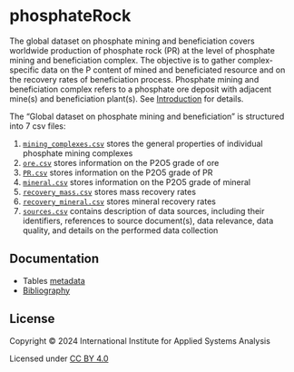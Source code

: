 # phosphateRock

The global dataset on phosphate mining and beneficiation covers worldwide production of phosphate rock (PR) at the level of phosphate mining and beneficiation complex. The objective is to gather complex-specific data on the P content of mined and beneficiated resource and on the recovery rates of beneficiation process. Phosphate mining and beneficiation complex refers to a phosphate ore deposit with adjacent mine(s) and beneficiation plant(s). See [Introduction](Introduction.pdf) for details.

The “Global dataset on phosphate mining and beneficiation” is structured into 7 csv files:
1. [`mining_complexes.csv`](mining_complexes.csv) stores the general properties of individual phosphate mining complexes
2. [`ore.csv`](ore.csv) stores information on the P2O5 grade of ore
3. [`PR.csv`](PR.csv) stores information on the P2O5 grade of PR
4. [`mineral.csv`](mineral.csv) stores information on the P2O5 grade of mineral
5. [`recovery_mass.csv`](recovery_mass.csv) stores mass recovery rates 
6. [`recovery_mineral.csv`](recovery_mineral.csv) stores mineral recovery rates
7. [`sources.csv`](sources.csv) contains description of data sources, including their identifiers, references to source document(s), data relevance, data quality, and details on the performed data collection

## Documentation

* Tables [metadata](metadata.pdf)
* [Bibliography](References.pdf)

## License

Copyright © 2024 International Institute for Applied Systems Analysis

Licensed under [CC BY 4.0](https://creativecommons.org/licenses/by/4.0)